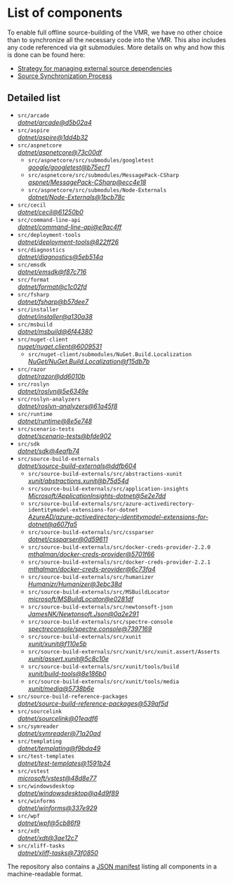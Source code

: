 ﻿# List of components

To enable full offline source-building of the VMR, we have no other choice than to synchronize all the necessary code into the VMR. This also includes any code referenced via git submodules. More details on why and how this is done can be found here:
- [Strategy for managing external source dependencies](src/arcade/Documentation/UnifiedBuild/VMR-Strategy-For-External-Source.md)
- [Source Synchronization Process](src/arcade/Documentation/UnifiedBuild/VMR-Design-And-Operation.md#source-synchronization-process)

## Detailed list

<!-- component list beginning -->
- `src/arcade`  
*[dotnet/arcade@d5b02a4](https://github.com/dotnet/arcade/tree/d5b02a4900c4d521cb48b8f0d7e3f28175268f7c)*
- `src/aspire`  
*[dotnet/aspire@1dd4b32](https://github.com/dotnet/aspire/tree/1dd4b3265f01a50b20522fd3d7f3cd315db5be6b)*
- `src/aspnetcore`  
*[dotnet/aspnetcore@73c00df](https://github.com/dotnet/aspnetcore/tree/73c00df988c1728aad695f3c26912b1b2c86865a)*
    - `src/aspnetcore/src/submodules/googletest`  
    *[google/googletest@b75ecf1](https://github.com/google/googletest/tree/b75ecf1bed2fcd416b66c86cb6fe79122abf132e)*
    - `src/aspnetcore/src/submodules/MessagePack-CSharp`  
    *[aspnet/MessagePack-CSharp@ecc4e18](https://github.com/aspnet/MessagePack-CSharp/tree/ecc4e18ad7a0c7db51cd7e3d2997a291ed01444d)*
    - `src/aspnetcore/src/submodules/Node-Externals`  
    *[dotnet/Node-Externals@1bcb78c](https://github.com/dotnet/Node-Externals/tree/1bcb78ca694568f7993d9d385eee0687ad0f5dfe)*
- `src/cecil`  
*[dotnet/cecil@61250b0](https://github.com/dotnet/cecil/tree/61250b0ed403b3f9b69a33f7d8f66f311338d6a1)*
- `src/command-line-api`  
*[dotnet/command-line-api@e9ac4ff](https://github.com/dotnet/command-line-api/tree/e9ac4ff4293cf853f3d07eb9e747aef27f5be965)*
- `src/deployment-tools`  
*[dotnet/deployment-tools@822ff26](https://github.com/dotnet/deployment-tools/tree/822ff266c5f999ab9ceb6928df59d79285ea4a4f)*
- `src/diagnostics`  
*[dotnet/diagnostics@5eb514a](https://github.com/dotnet/diagnostics/tree/5eb514a41f900ac1aa1e9a3e12b2931dcb064069)*
- `src/emsdk`  
*[dotnet/emsdk@f87c716](https://github.com/dotnet/emsdk/tree/f87c7165942d0bb19fc6ee33a55b49d574ec142a)*
- `src/format`  
*[dotnet/format@c1c02fd](https://github.com/dotnet/format/tree/c1c02fdd0840d72fa7adfdb0e0713f26ade83bbf)*
- `src/fsharp`  
*[dotnet/fsharp@b57dee7](https://github.com/dotnet/fsharp/tree/b57dee7cec971021547a7b8a36a46d7271fea99e)*
- `src/installer`  
*[dotnet/installer@a130a38](https://github.com/dotnet/installer/tree/a130a3892eabbfccb4fddb3616dc8ebe6c1c54c3)*
- `src/msbuild`  
*[dotnet/msbuild@6f44380](https://github.com/dotnet/msbuild/tree/6f44380e4fdea6ddf5c11f48efeb25c2bf181e62)*
- `src/nuget-client`  
*[nuget/nuget.client@6009531](https://github.com/nuget/nuget.client/tree/6009531090c927a8e61da9a0f97bdd5eb6f01a47)*
    - `src/nuget-client/submodules/NuGet.Build.Localization`  
    *[NuGet/NuGet.Build.Localization@f15db7b](https://github.com/NuGet/NuGet.Build.Localization/tree/f15db7b7c6f5affbea268632ef8333d2687c8031)*
- `src/razor`  
*[dotnet/razor@dd6010b](https://github.com/dotnet/razor/tree/dd6010b970ff5da905f74f28808024de93269648)*
- `src/roslyn`  
*[dotnet/roslyn@5e6349e](https://github.com/dotnet/roslyn/tree/5e6349e1c07c535ec698b00075d8b4f5babfd2b6)*
- `src/roslyn-analyzers`  
*[dotnet/roslyn-analyzers@61a45f8](https://github.com/dotnet/roslyn-analyzers/tree/61a45f87a68c59429cb0359f385455bfec58f5cb)*
- `src/runtime`  
*[dotnet/runtime@8e5e748](https://github.com/dotnet/runtime/tree/8e5e748c5c06d3e40244c725bd2124f06998f6c1)*
- `src/scenario-tests`  
*[dotnet/scenario-tests@bfde902](https://github.com/dotnet/scenario-tests/tree/bfde902a10d7b672f4fc7e844198ede405dbb9c6)*
- `src/sdk`  
*[dotnet/sdk@4eafb74](https://github.com/dotnet/sdk/tree/4eafb74195a414d07760bc9abb1ab2aab1a9d900)*
- `src/source-build-externals`  
*[dotnet/source-build-externals@ddfb604](https://github.com/dotnet/source-build-externals/tree/ddfb60463c966af55fd0e222c2266170e83d1324)*
    - `src/source-build-externals/src/abstractions-xunit`  
    *[xunit/abstractions.xunit@b75d54d](https://github.com/xunit/abstractions.xunit/tree/b75d54d73b141709f805c2001b16f3dd4d71539d)*
    - `src/source-build-externals/src/application-insights`  
    *[Microsoft/ApplicationInsights-dotnet@5e2e7dd](https://github.com/Microsoft/ApplicationInsights-dotnet/tree/5e2e7ddda961ec0e16a75b1ae0a37f6a13c777f5)*
    - `src/source-build-externals/src/azure-activedirectory-identitymodel-extensions-for-dotnet`  
    *[AzureAD/azure-activedirectory-identitymodel-extensions-for-dotnet@a607fa5](https://github.com/AzureAD/azure-activedirectory-identitymodel-extensions-for-dotnet/tree/a607fa5e0005a6178cf1d2fed4fa0f8179cdb186)*
    - `src/source-build-externals/src/cssparser`  
    *[dotnet/cssparser@0d59611](https://github.com/dotnet/cssparser/tree/0d59611784841735a7778a67aa6e9d8d000c861f)*
    - `src/source-build-externals/src/docker-creds-provider-2.2.0`  
    *[mthalman/docker-creds-provider@5701f66](https://github.com/mthalman/docker-creds-provider/tree/5701f6667c1fbd805684857baaa860383bbdfed7)*
    - `src/source-build-externals/src/docker-creds-provider-2.2.1`  
    *[mthalman/docker-creds-provider@6c73fa4](https://github.com/mthalman/docker-creds-provider/tree/6c73fa4784795ae07f49305a057abf5c473d2adb)*
    - `src/source-build-externals/src/humanizer`  
    *[Humanizr/Humanizer@3ebc38d](https://github.com/Humanizr/Humanizer/tree/3ebc38de585fc641a04b0e78ed69468453b0f8a1)*
    - `src/source-build-externals/src/MSBuildLocator`  
    *[microsoft/MSBuildLocator@e0281df](https://github.com/microsoft/MSBuildLocator/tree/e0281df33274ac3c3e22acc9b07dcb4b31d57dc0)*
    - `src/source-build-externals/src/newtonsoft-json`  
    *[JamesNK/Newtonsoft.Json@0a2e291](https://github.com/JamesNK/Newtonsoft.Json/tree/0a2e291c0d9c0c7675d445703e51750363a549ef)*
    - `src/source-build-externals/src/spectre-console`  
    *[spectreconsole/spectre.console@7397169](https://github.com/spectreconsole/spectre.console/tree/7397169a2757dc3657598bdea4ac222c0f283425)*
    - `src/source-build-externals/src/xunit`  
    *[xunit/xunit@f110e5b](https://github.com/xunit/xunit/tree/f110e5bee5dfd4c08339587c9c3df9292fcb597c)*
    - `src/source-build-externals/src/xunit/src/xunit.assert/Asserts`  
    *[xunit/assert.xunit@5c8c10e](https://github.com/xunit/assert.xunit/tree/5c8c10e085eb42f39f2fe0b40c94bf56649eb0a4)*
    - `src/source-build-externals/src/xunit/tools/build`  
    *[xunit/build-tools@8e186b0](https://github.com/xunit/build-tools/tree/8e186b0f8e398796e75453f3f18952b06d29fdfd)*
    - `src/source-build-externals/src/xunit/tools/media`  
    *[xunit/media@5738b6e](https://github.com/xunit/media/tree/5738b6e86f08e0389c4392b939c20e3eca2d9822)*
- `src/source-build-reference-packages`  
*[dotnet/source-build-reference-packages@539af5d](https://github.com/dotnet/source-build-reference-packages/tree/539af5d8ae183d4fe61e8b2f8f4a8505c8a765a7)*
- `src/sourcelink`  
*[dotnet/sourcelink@01eadf6](https://github.com/dotnet/sourcelink/tree/01eadf6bfd22b6be33c6861a51c86bd552f0ece0)*
- `src/symreader`  
*[dotnet/symreader@71a20ad](https://github.com/dotnet/symreader/tree/71a20ad4aaedc284ef2d9a7302f5d2ec4df7dca3)*
- `src/templating`  
*[dotnet/templating@f9bda49](https://github.com/dotnet/templating/tree/f9bda49b7454083ac7361a1f4dc7dc7a73481699)*
- `src/test-templates`  
*[dotnet/test-templates@1591b24](https://github.com/dotnet/test-templates/tree/1591b24326caa98288e04e18e5c1b75c36c917c1)*
- `src/vstest`  
*[microsoft/vstest@48d8e77](https://github.com/microsoft/vstest/tree/48d8e778c871315db0bad221b00f4843b06242c3)*
- `src/windowsdesktop`  
*[dotnet/windowsdesktop@a4d9f89](https://github.com/dotnet/windowsdesktop/tree/a4d9f89f9613bba0b5ae3dd85d50c0957fb61411)*
- `src/winforms`  
*[dotnet/winforms@337e929](https://github.com/dotnet/winforms/tree/337e9296fe87358c6691e827bd19553e3fd1ea74)*
- `src/wpf`  
*[dotnet/wpf@5cb86f9](https://github.com/dotnet/wpf/tree/5cb86f9ddcffcb384387777f3832f3e1b2a8083a)*
- `src/xdt`  
*[dotnet/xdt@3ae12c7](https://github.com/dotnet/xdt/tree/3ae12c7ded587740bb113b453b5a738c5017681d)*
- `src/xliff-tasks`  
*[dotnet/xliff-tasks@73f0850](https://github.com/dotnet/xliff-tasks/tree/73f0850939d96131c28cf6ea6ee5aacb4da0083a)*
<!-- component list end -->

The repository also contains a [JSON manifest](https://github.com/dotnet/dotnet/blob/main/src/source-manifest.json) listing all components in a machine-readable format.

